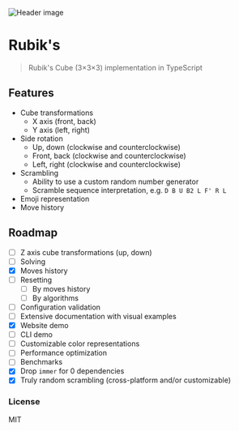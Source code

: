 ![Header image](https://user-images.githubusercontent.com/22645979/204383922-c7a57142-9857-40a9-b0fd-7a4764f13086.png)

# Rubik's

> Rubik's Cube (3×3×3) implementation in TypeScript

## Features

- Cube transformations
    - X axis (front, back)
    - Y axis (left, right)
- Side rotation
    - Up, down (clockwise and counterclockwise)
    - Front, back (clockwise and counterclockwise)
    - Left, right (clockwise and counterclockwise)
- Scrambling
    - Ability to use a custom random number generator
    - Scramble sequence interpretation, e.g. `D B U B2 L F' R L`
- Emoji representation
- Move history

## Roadmap

- [ ] Z axis cube transformations (up, down)
- [ ] Solving
- [x] Moves history
- [ ] Resetting
    - [ ] By moves history
    - [ ] By algorithms
- [ ] Configuration validation
- [ ] Extensive documentation with visual examples
- [x] Website demo
- [ ] CLI demo
- [ ] Customizable color representations
- [ ] Performance optimization
- [ ] Benchmarks
- [x] Drop `immer` for 0 dependencies
- [x] Truly random scrambling (cross-platform and/or customizable)

### License

MIT